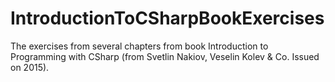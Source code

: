 # IntroductionToCSharpBookExercises
The exercises from several chapters from book Introduction to Programming with CSharp (from Svetlin Nakiov, Veselin Kolev &amp; Co. Issued on 2015).
